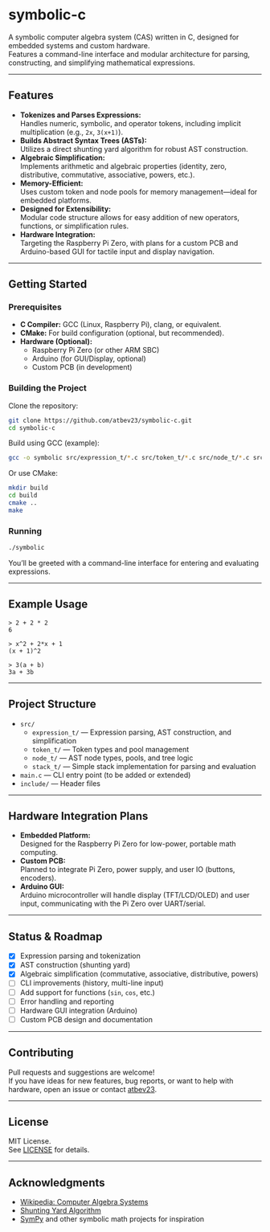 # symbolic-c

A symbolic computer algebra system (CAS) written in C, designed for embedded systems and custom hardware.  
Features a command-line interface and modular architecture for parsing, constructing, and simplifying mathematical expressions.

---

## Features

- **Tokenizes and Parses Expressions:**  
  Handles numeric, symbolic, and operator tokens, including implicit multiplication (e.g., `2x`, `3(x+1)`).
- **Builds Abstract Syntax Trees (ASTs):**  
  Utilizes a direct shunting yard algorithm for robust AST construction.
- **Algebraic Simplification:**  
  Implements arithmetic and algebraic properties (identity, zero, distributive, commutative, associative, powers, etc.).
- **Memory-Efficient:**  
  Uses custom token and node pools for memory management—ideal for embedded platforms.
- **Designed for Extensibility:**  
  Modular code structure allows for easy addition of new operators, functions, or simplification rules.
- **Hardware Integration:**  
  Targeting the Raspberry Pi Zero, with plans for a custom PCB and Arduino-based GUI for tactile input and display navigation.

---

## Getting Started

### Prerequisites

- **C Compiler:** GCC (Linux, Raspberry Pi), clang, or equivalent.
- **CMake:** For build configuration (optional, but recommended).
- **Hardware (Optional):**
  - Raspberry Pi Zero (or other ARM SBC)
  - Arduino (for GUI/Display, optional)
  - Custom PCB (in development)

### Building the Project

Clone the repository:
```sh
git clone https://github.com/atbev23/symbolic-c.git
cd symbolic-c
```

Build using GCC (example):
```sh
gcc -o symbolic src/expression_t/*.c src/token_t/*.c src/node_t/*.c src/stack_t/*.c -lm
```

Or use CMake:
```sh
mkdir build
cd build
cmake ..
make
```

### Running

```sh
./symbolic
```

You’ll be greeted with a command-line interface for entering and evaluating expressions.

---

## Example Usage

```
> 2 + 2 * 2
6

> x^2 + 2*x + 1
(x + 1)^2

> 3(a + b)
3a + 3b
```

---

## Project Structure

- `src/`
  - `expression_t/` — Expression parsing, AST construction, and simplification
  - `token_t/` — Token types and pool management
  - `node_t/` — AST node types, pools, and tree logic
  - `stack_t/` — Simple stack implementation for parsing and evaluation
- `main.c` — CLI entry point (to be added or extended)
- `include/` — Header files

---

## Hardware Integration Plans

- **Embedded Platform:**  
  Designed for the Raspberry Pi Zero for low-power, portable math computing.
- **Custom PCB:**  
  Planned to integrate Pi Zero, power supply, and user IO (buttons, encoders).
- **Arduino GUI:**  
  Arduino microcontroller will handle display (TFT/LCD/OLED) and user input, communicating with the Pi Zero over UART/serial.

---

## Status & Roadmap

- [x] Expression parsing and tokenization
- [x] AST construction (shunting yard)
- [x] Algebraic simplification (commutative, associative, distributive, powers)
- [ ] CLI improvements (history, multi-line input)
- [ ] Add support for functions (`sin`, `cos`, etc.)
- [ ] Error handling and reporting
- [ ] Hardware GUI integration (Arduino)
- [ ] Custom PCB design and documentation

---

## Contributing

Pull requests and suggestions are welcome!  
If you have ideas for new features, bug reports, or want to help with hardware, open an issue or contact [atbev23](https://github.com/atbev23).

---

## License

MIT License.  
See [LICENSE](LICENSE) for details.

---

## Acknowledgments

- [Wikipedia: Computer Algebra Systems](https://en.wikipedia.org/wiki/Computer_algebra_system)
- [Shunting Yard Algorithm](https://en.wikipedia.org/wiki/Shunting_yard_algorithm)
- [SymPy](https://www.sympy.org/) and other symbolic math projects for inspiration
